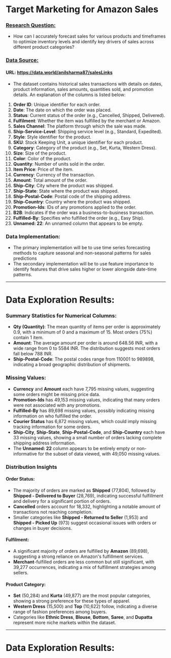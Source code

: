 # Target Marketing for Amazon Sales

### <u>Research Question:</u>
- How can I accurately forecast sales for various products and timeframes to optimize inventory levels and identify key drivers of sales across different product categories?

### <u>Data Source:</u>
#### URL: https://data.world/anilsharma87/salesLinks
- The dataset contains historical sales transactions with details on dates, product information, sales amounts, quantities sold, and promotion details. An explanation of the columns is listed below:
1. **Order ID**: Unique identifier for each order.
2. **Date**: The date on which the order was placed.
3. **Status**: Current status of the order (e.g., Cancelled, Shipped, Delivered).
4. **Fulfilment**: Whether the item was fulfilled by the merchant or Amazon.
5. **Sales Channel**: The platform through which the sale was made.
6. **Ship-Service-Level**: Shipping service level (e.g., Standard, Expedited).
7. **Style**: Style identifier for the product.
8. **SKU**: Stock Keeping Unit, a unique identifier for each product.
9. **Category**: Category of the product (e.g., Set, Kurta, Western Dress).
10. **Size**: Size of the product.
11. **Color**: Color of the product.
12. **Quantity**: Number of units sold in the order.
13. **Item Price**: Price of the item.
14. **Currency**: Currency of the transaction.
15. **Amount**: Total amount of the order.
16. **Ship-City**: City where the product was shipped.
17. **Ship-State**: State where the product was shipped.
18. **Ship-Postal-Code**: Postal code of the shipping address.
19. **Ship-Country**: Country where the product was shipped.
20. **Promotion-Ids**: IDs of any promotions applied to the order.
21. **B2B**: Indicates if the order was a business-to-business transaction.
22. **Fulfilled-By**: Specifies who fulfilled the order (e.g., Easy Ship).
23. **Unnamed: 22**: An unnamed column that appears to be empty.

### Data Implementation: 
- The primary implementation will be to use time series forecasting methods to capture seasonal and non-seasonal patterns for sales predictions
- The secondary implementation will be to use feature importance to identify features that drive sales higher or lower alongside date-time patterns.
  
---
# Data Exploration Results:

### Summary Statistics for Numerical Columns:
- **Qty (Quantity)**: The mean quantity of items per order is approximately 0.9, with a minimum of 0 and a maximum of 15. Most orders (75%) contain 1 item.
- **Amount**: The average amount per order is around 648.56 INR, with a wide range from 0 to 5584 INR. The distribution suggests most orders fall below 788 INR.
- **Ship-Postal-Code**: The postal codes range from 110001 to 989898, indicating a broad geographic distribution of shipments.

### Missing Values:
- **Currency** and **Amount** each have 7,795 missing values, suggesting some orders might be missing price data.
- **Promotion-Ids** has 49,153 missing values, indicating that many orders were not associated with any promotions.
- **Fulfilled-By** has 89,698 missing values, possibly indicating missing information on who fulfilled the order.
- **Courier Status** has 6,872 missing values, which could imply missing tracking information for some orders.
- **Ship-City**, **Ship-State**, **Ship-Postal-Code**, and **Ship-Country** each have 33 missing values, showing a small number of orders lacking complete shipping address information.
- The **Unnamed: 22** column appears to be entirely empty or non-informative for the subset of data viewed, with 49,050 missing values.

### Distribution Insights
#### Order Status:
- The majority of orders are marked as **Shipped** (77,804), followed by **Shipped - Delivered to Buyer** (28,769), indicating successful fulfillment and delivery for a significant portion of orders.
- **Cancelled** orders account for 18,332, highlighting a notable amount of transactions not reaching completion.
- Smaller categories like **Shipped - Returned to Seller** (1,953) and **Shipped - Picked Up** (973) suggest occasional issues with orders or changes in buyer decisions.

#### Fulfilment:
- A significant majority of orders are fulfilled by **Amazon** (89,698), suggesting a strong reliance on Amazon's fulfillment services.
- **Merchant**-fulfilled orders are less common but still significant, with 39,277 occurrences, indicating a mix of fulfillment strategies among sellers.

#### Product Category:
- **Set** (50,284) and **Kurta** (49,877) are the most popular categories, showing a strong preference for these types of apparel.
- **Western Dress** (15,500) and **Top** (10,622) follow, indicating a diverse range of fashion preferences among buyers.
- Categories like **Ethnic Dress**, **Blouse**, **Bottom**, **Saree**, and **Dupatta** represent more niche markets within the dataset.

---
# Data Exploration Results:
### 
